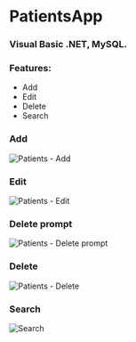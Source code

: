 # PatientsApp

### Visual Basic .NET, MySQL.

### Features:
* Add
* Edit
* Delete
* Search

### Add
![Patients - Add](https://github.com/jeremiahtorralba/PatientsApp/assets/28037427/e2eda3ad-dc7c-47e1-bac4-d421f8b88e66)


### Edit
![Patients - Edit](https://github.com/jeremiahtorralba/PatientsApp/assets/28037427/529c21de-7ec5-46a1-bf96-213376838e16)


### Delete prompt
![Patients - Delete prompt](https://github.com/jeremiahtorralba/PatientsApp/assets/28037427/665a3a82-ab67-4f12-9eab-8e639ba9c42e)
### Delete
![Patients - Delete](https://github.com/jeremiahtorralba/PatientsApp/assets/28037427/e825ebbe-9080-4785-8edf-65417295ba74)


### Search
![Search](https://github.com/jeremiahtorralba/PatientsApp/assets/28037427/864c2daa-83c2-44bf-919f-17ceb87feb34)
